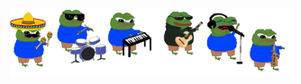 <div align="center">
  <a href="https://github.com/thatoranzhevyy">
    <img src="/.github/img/5e51b3b0337309d672efd94c.gif">
  </a>
</div>



